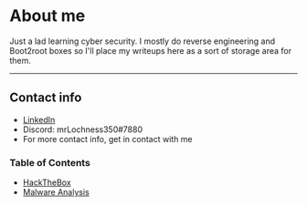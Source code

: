 # About me


Just a lad learning cyber security. 
I mostly do reverse engineering and Boot2root boxes so I'll place my writeups here as a sort of storage area for them.

-----------------
## Contact info

* [LinkedIn](https://www.linkedin.com/in/jonathan-kachlon-595a5a20a)
* Discord: mrLochness350#7880
* For more contact info, get in contact with me


### Table of Contents
- [HackTheBox](htb/htb.md)
- [Malware Analysis](malware_analysis/MA.md)
